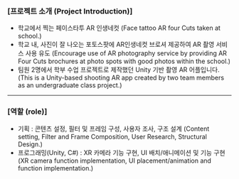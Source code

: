 ### [프로젝트 소개 (Project Introduction)]

- 학교에서 찍는 페이스타투 AR 인생네컷 (Face tattoo AR four Cuts taken at school.)
- 학교 내, 사진이 잘 나오는 포토스팟에 AR인생네컷 브로셔 제공하여 AR 촬영 서비스 사용 유도 (Encourage use of AR photography service by providing AR Four Cuts brochures at photo spots with good photos within the school.)
- 팀원 2명에서 학부 수업 프로젝트로 제작했던 Unity 기반 촬영 AR 어플입니다. (This is a Unity-based shooting AR app created by two team members as an undergraduate class project.)
  
---

### [역할 (role)]

- 기획 : 콘텐츠 설정, 필터 및 프레임 구성, 사용자 조사, 구조 설계 (Content setting, Filter and Frame Composition, User Research, Structural Design.)
- 프로그래밍(Unity, C#) : XR 카메라 기능 구현, UI 배치/애니메이션 및 기능 구현(XR camera function implementation, UI placement/animation and function implementation.)
